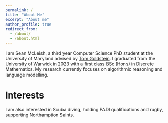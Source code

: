 ```yaml
---
permalink: /
title: "About Me"
excerpt: "About me"
author_profile: true
redirect_from: 
  - /about/
  - /about.html
---
```

I am Sean McLeish, a third year Computer Science PhD student at the University of Maryland advised by [Tom Goldstein](https://www.cs.umd.edu/~tomg/).
I graduated from the University of Warwick in 2023 with a first class BSc (Hons) in Discrete Mathematics.
My research currently focuses on algorithmic reasoning and language modelling.

Interests
====
I am also interested in Scuba diving, holding PADI qualifications and rugby, supporting Northamption Saints.